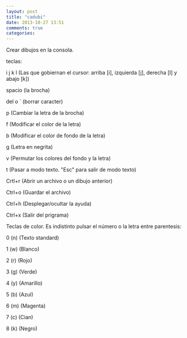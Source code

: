 ```yaml
---
layout: post
title: "cadubi"
date: 2013-10-27 13:51
comments: true
categories: 
---
```

Crear dibujos en la consola. 

teclas: 

i j k l    (Las que gobiernan el cursor: arriba [i], izquierda [j], derecha [l] y abajo [k]) 

spacio     (la brocha)  

del o `    (borrar caracter) 

p          (Cambiar la letra de la brocha) 

f      	   (Modificar el color de la letra) 

b          (Modificar el color de fondo de la letra) 

g          (Letra en negrita) 

v          (Permutar los colores del fondo y la letra) 

t          (Pasar a modo texto. "Esc" para salir de modo texto) 

Crtl+r     (Abrir un archivo o un dibujo anterior) 

Ctrl+o     (Guardar el archivo) 

Ctrl+h     (Desplegar/ocultar la ayuda) 

Ctrl+x     (Salir del prigrama) 

Teclas de color. Es indistinto pulsar el número o la letra entre parentesis: 

0 (n)      (Texto standard) 

1 (w)      (Blanco) 

2 (r)      (Rojo) 

3 (g)      (Verde) 

4 (y)      (Amarillo) 

5 (b)      (Azul) 

6 (m)      (Magenta) 

7 (c)      (Cian) 

8 (k)      (Negro) 

